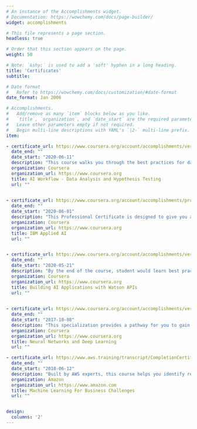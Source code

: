 ```yaml
---
# An instance of the Accomplishments widget.
# Documentation: https://wowchemy.com/docs/page-builder/
widget: accomplishments

# This file represents a page section.
headless: true

# Order that this section appears on the page.
weight: 50

# Note: `&shy;` is used to add a 'soft' hyphen in a long heading.
title: 'Certificates'
subtitle:

# Date format
#   Refer to https://wowchemy.com/docs/customization/#date-format
date_format: Jan 2006

# Accomplishments.
#   Add/remove as many `item` blocks below as you like.
#   `title`, `organization`, and `date_start` are the required parameters.
#   Leave other parameters empty if not required.
#   Begin multi-line descriptions with YAML's `|2-` multi-line prefix.
item:

- certificate_url: https://www.coursera.org/account/accomplishments/verify/VLVLRBQKND7B
  date_end: ""
  date_start: "2020-06-11"
  description: "This course walks you through the best practices for data visualization, handling missing data, and hypothesis testing"
  organization: Coursera
  organization_url: https://www.coursera.org
  title: AI Workflow - Data Analysis and Hypothesis Testing
  url: ""
  

- certificate_url: https://www.coursera.org/account/accomplishments/professional-cert/N79PFXU6XS3E?utm_source=link&utm_medium=certificate&utm_content=cert_image&utm_campaign=pdf_header_button&utm_product=prof
  date_end: ""
  date_start: "2020-06-01"
  description: "This Professional Certificate is designed to give you a firm understanding of AI technology, its applications, and its use cases"
  organization: Coursera
  organization_url: https://www.coursera.org
  title: IBM Applied AI
  url: ""


- certificate_url: https://www.coursera.org/account/accomplishments/verify/HNBE7GT64END
  date_end: ""
  date_start: "2020-05-21"
  description: "By the end of the course, student would learn best practices of combining Watson services, and how they can build interactive information retrieval systems with Discovery + Assistant."
  organization: Coursera
  organization_url: https://www.coursera.org
  title: Building AI Applications with Watson APIs
  url: ""
  

- certificate_url: https://www.coursera.org/account/accomplishments/verify/DJS4NMFK3ALW
  date_end: ""
  date_start: "2017-10-08"
  description: "This specialization provides a pathway for you to gain the knowledge and skills to apply machine learning to your work, level up your technical career, and take the definitive step in the world of AI."
  organization: Coursera
  organization_url: https://www.coursera.org
  title: Neural Networks and Deep Learning
  url: ""

- certificate_url: https://www.aws.training/transcript/CompletionCertificateHtml?transcriptid=ziqMrvVVZEKd6gfYPHNpSw2
  date_end: ""
  date_start: "2018-06-12"
  description: "Built by AWS experts, this course helps you identify real-world use cases for solving business problems with Machine Learning"
  organization: Amazon
  organization_url: https://www.amazon.com
  title: Machine Learning For Business Challenges
  url: ""


design:
  columns: '2' 
---
```

